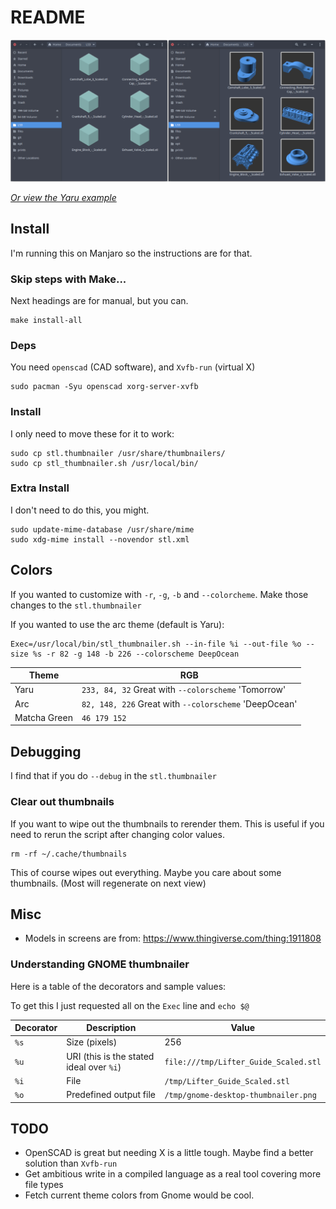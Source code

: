 # README

![Before and After][banda]

_[Or view the Yaru example][yaru]_

## Install

I'm running this on Manjaro so the instructions are for that.

### Skip steps with Make...

Next headings are for manual, but you can.

```
make install-all
```

### Deps

You need `openscad` (CAD software), and `Xvfb-run` (virtual X)

```
sudo pacman -Syu openscad xorg-server-xvfb
```

### Install

I only need to move these for it to work:

```
sudo cp stl.thumbnailer /usr/share/thumbnailers/
sudo cp stl_thumbnailer.sh /usr/local/bin/
```

### Extra Install

I don't need to do this, you might.

```
sudo update-mime-database /usr/share/mime
sudo xdg-mime install --novendor stl.xml
```

## Colors

If you wanted to customize with `-r`, `-g`, `-b` and `--colorcheme`. Make those
changes to the `stl.thumbnailer`

If you wanted to use the arc theme (default is Yaru):

```
Exec=/usr/local/bin/stl_thumbnailer.sh --in-file %i --out-file %o --size %s -r 82 -g 148 -b 226 --colorscheme DeepOcean
```

| Theme         | RGB                                                    |
|---------------|--------------------------------------------------------|
| Yaru          | `233, 84, 32` Great with `--colorscheme` 'Tomorrow'    |
| Arc           | `82, 148, 226` Great with `--colorscheme` 'DeepOcean'  |
| Matcha Green  | `46 179 152`                                           |

## Debugging

I find that if you do `--debug` in the `stl.thumbnailer`

### Clear out thumbnails

If you want to wipe out the thumbnails to rerender them. This is useful if you need to rerun the script after changing color values.

```
rm -rf ~/.cache/thumbnails
```

This of course wipes out everything. Maybe you care about some thumbnails. (Most will regenerate on next view)

## Misc

* Models in screens are from: https://www.thingiverse.com/thing:1911808

### Understanding GNOME thumbnailer

Here is a table of the decorators and sample values:

To get this I just requested all on the `Exec` line and `echo $@`

| Decorator | Description | Value |
|-----------|-------------|-------|
| `%s` | Size (pixels) | 256 |
| `%u` | URI (this is the stated ideal over `%i`) | `file:///tmp/Lifter_Guide_Scaled.stl` |
| `%i` | File | `/tmp/Lifter_Guide_Scaled.stl` |
| `%o` | Predefined output file | `/tmp/gnome-desktop-thumbnailer.png` |

## TODO

* OpenSCAD is great but needing X is a little tough. Maybe find a better solution than `Xvfb-run`
* Get ambitious write in a compiled language as a real tool covering more file types
* Fetch current theme colors from Gnome would be cool.

[banda]: ./assets/before-after.png
[yaru]: ./assets/yaru.png
